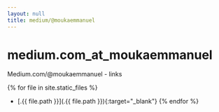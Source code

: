 ```yaml
---
layout: null
title: medium/@moukaemmanuel
---
```

# medium.com_at_moukaemmanuel
Medium.com/@moukaemmanuel - links

{% for file in site.static_files %}
- [.{{ file.path }}](.{{ file.path }}){:target="_blank"}
{% endfor %}